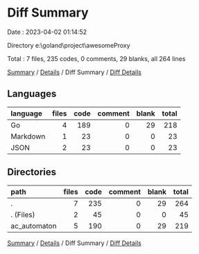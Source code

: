 # Diff Summary

Date : 2023-04-02 01:14:52

Directory e:\\goland\\project\\awesomeProxy

Total : 7 files,  235 codes, 0 comments, 29 blanks, all 264 lines

[Summary](results.md) / [Details](details.md) / Diff Summary / [Diff Details](diff-details.md)

## Languages
| language | files | code | comment | blank | total |
| :--- | ---: | ---: | ---: | ---: | ---: |
| Go | 4 | 189 | 0 | 29 | 218 |
| Markdown | 1 | 23 | 0 | 0 | 23 |
| JSON | 2 | 23 | 0 | 0 | 23 |

## Directories
| path | files | code | comment | blank | total |
| :--- | ---: | ---: | ---: | ---: | ---: |
| . | 7 | 235 | 0 | 29 | 264 |
| . (Files) | 2 | 45 | 0 | 0 | 45 |
| ac_automaton | 5 | 190 | 0 | 29 | 219 |

[Summary](results.md) / [Details](details.md) / Diff Summary / [Diff Details](diff-details.md)